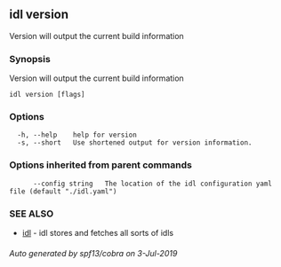 ## idl version

Version will output the current build information

### Synopsis

Version will output the current build information

```
idl version [flags]
```

### Options

```
  -h, --help    help for version
  -s, --short   Use shortened output for version information.
```

### Options inherited from parent commands

```
      --config string   The location of the idl configuration yaml file (default "./idl.yaml")
```

### SEE ALSO

* [idl](idl.md)	 - idl stores and fetches all sorts of idls

###### Auto generated by spf13/cobra on 3-Jul-2019
